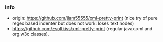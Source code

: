 ### Info 

 * origin: https://github.com/jlam55555/xml-pretty-print (nice try of pure regex based indenter but does not work: loses text nodes)
 * https://github.com/zsoltkiss/xml-pretty-print (regular javax.xml and org.w3c classes).
	
